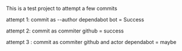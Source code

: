 This is a test project to attempt a few commits 


attempt 1: commit as --author dependabot bot = Success

attempt 2: commit as commiter github = success

attempt 3 : commit as commiter github and actor dependabot = maybe
